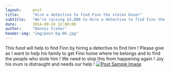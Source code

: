 ```yaml
---
layout:     post
title:      "Hire a detective to find Finn the stolen boxer"
subtitle:   "Weʼre raising $3,000 to Hire a detective to find Finn the stolen boxer"
date:       2014-09-24 12:00:00
author:     "Dennis Fisher"
header-img: "img/post-bg-06.jpg"
---
```


<p>
This fund will help to find Finn by hiring a detective to find him ! Please give as I want to help his family to get Finn home where he belongs and to find the people who stole him !
We need to stop this from happening again !
Joy his mum is distraught and needs our help !

<a href="#">
    <img src="{{ site.baseurl }}/img/post-fin.JPG" alt="Post Sample Image">
</a>
</p>
